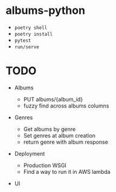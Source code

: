 # albums-python

- `poetry shell`
- `poetry install`
- `pytest`
- `run/serve`

# TODO

- Albums
    - PUT albums/{album_id}
    - fuzzy find across albums columns

- Genres
    - Get albums by genre
    - Set genres at album creation
    - return genre with album response

- Deployment
    - Production WSGI
    - Find a way to run it in AWS lambda

- UI
